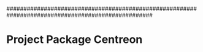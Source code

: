 ###################################################################################################
#
#           Project Package Centreon

